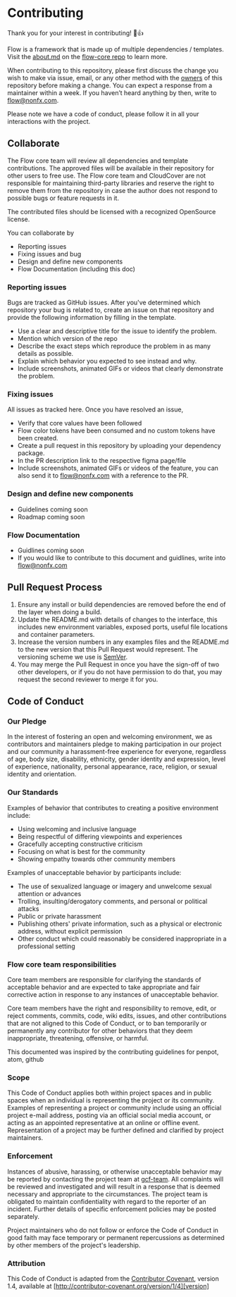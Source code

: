 # Contributing

Thank you for your interest in contributing! 🎉👍

Flow is a framework that is made up of multiple dependencies / templates. Visit the [about.md](https://github.com/ollionorg/flow-core/blob/main/ABOUT.md) on the [flow-core repo](https://github.com/ollionorg/flow-core/) to learn more.

When contributing to this repository, please first discuss the change you wish to make via issue, email, or any other method with the [owners](https://github.com/ollionorg/flow-core/blob/main/CODEOWNERS) of this repository before making a change. You can expect a response from a maintainer within a week. If you haven’t heard anything by then, write to flow@nonfx.com.

Please note we have a code of conduct, please follow it in all your interactions with the project.

## Collaborate

The Flow core team will review all dependencies and template contributions. The approved files will be available in their repository for other users to free use. The Flow core team and CloudCover are not responsible for maintaining third-party libraries and reserve the right to remove them from the repository in case the author does not respond to possible bugs or feature requests in it.

The contributed files should be licensed with a recognized OpenSource license.

You can collaborate by

- Reporting issues
- Fixing issues and bug
- Design and define new components
- Flow Documentation (including this doc)

### Reporting issues

Bugs are tracked as GitHub issues. After you've determined which repository your bug is related to, create an issue on that repository and provide the following information by filling in the template.

- Use a clear and descriptive title for the issue to identify the problem.
- Mention which version of the repo
- Describe the exact steps which reproduce the problem in as many details as possible.
- Explain which behavior you expected to see instead and why.
- Include screenshots, animated GIFs or videos that clearly demonstrate the problem.

### Fixing issues

All issues as tracked here. Once you have resolved an issue,

- Verify that core values have been followed
- Flow color tokens have been consumed and no custom tokens have been created.
- Create a pull request in this repository by uploading your dependency package.
- In the PR description link to the respective figma page/file
- Include screenshots, animated GIFs or videos of the feature, you can also send it to flow@nonfx.com with a reference to the PR.

### Design and define new components

- Guidelines coming soon
- Roadmap coming soon

### Flow Documentation

- Guidlines coming soon
- If you would like to contribute to this document and guidlines, write into flow@nonfx.com

## Pull Request Process

1. Ensure any install or build dependencies are removed before the end of the layer when doing a
   build.
2. Update the README.md with details of changes to the interface, this includes new environment
   variables, exposed ports, useful file locations and container parameters.
3. Increase the version numbers in any examples files and the README.md to the new version that this
   Pull Request would represent. The versioning scheme we use is [SemVer](http://semver.org/).
4. You may merge the Pull Request in once you have the sign-off of two other developers, or if you
   do not have permission to do that, you may request the second reviewer to merge it for you.

## Code of Conduct

### Our Pledge

In the interest of fostering an open and welcoming environment, we as
contributors and maintainers pledge to making participation in our project and
our community a harassment-free experience for everyone, regardless of age, body
size, disability, ethnicity, gender identity and expression, level of experience,
nationality, personal appearance, race, religion, or sexual identity and
orientation.

### Our Standards

Examples of behavior that contributes to creating a positive environment
include:

- Using welcoming and inclusive language
- Being respectful of differing viewpoints and experiences
- Gracefully accepting constructive criticism
- Focusing on what is best for the community
- Showing empathy towards other community members

Examples of unacceptable behavior by participants include:

- The use of sexualized language or imagery and unwelcome sexual attention or
  advances
- Trolling, insulting/derogatory comments, and personal or political attacks
- Public or private harassment
- Publishing others' private information, such as a physical or electronic
  address, without explicit permission
- Other conduct which could reasonably be considered inappropriate in a
  professional setting

### Flow core team responsibilities

Core team members are responsible for clarifying the standards of acceptable behavior and are expected to take appropriate and fair corrective action in response to any instances of unacceptable behavior.

Core team members have the right and responsibility to remove, edit, or reject comments, commits, code, wiki edits, issues, and other contributions that are not aligned to this Code of Conduct, or to ban temporarily or permanently any contributor for other behaviors that they deem inappropriate, threatening, offensive, or harmful.

This documented was inspired by the contributing guidelines for penpot, atom, github

### Scope

This Code of Conduct applies both within project spaces and in public spaces
when an individual is representing the project or its community. Examples of
representing a project or community include using an official project e-mail
address, posting via an official social media account, or acting as an appointed
representative at an online or offline event. Representation of a project may be
further defined and clarified by project maintainers.

### Enforcement

Instances of abusive, harassing, or otherwise unacceptable behavior may be
reported by contacting the project team at [gcf-team](mailto:gcf-team@nonfx.com). All
complaints will be reviewed and investigated and will result in a response that
is deemed necessary and appropriate to the circumstances. The project team is
obligated to maintain confidentiality with regard to the reporter of an incident.
Further details of specific enforcement policies may be posted separately.

Project maintainers who do not follow or enforce the Code of Conduct in good
faith may face temporary or permanent repercussions as determined by other
members of the project's leadership.

### Attribution

This Code of Conduct is adapted from the [Contributor Covenant][homepage], version 1.4,
available at [http://contributor-covenant.org/version/1/4][version]

[homepage]: http://contributor-covenant.org
[version]: http://contributor-covenant.org/version/1/4/
